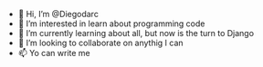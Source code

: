 - 👋 Hi, I’m @Diegodarc
- 👀 I’m interested in learn about programming code
- 🌱 I’m currently learning about all, but now is the turn to Django
- 💞️ I’m looking to collaborate on anythig I can
- 📫 Yo can write me 

<!---
Diegodarc/Diegodarc is a ✨ special ✨ repository because its `README.md` (this file) appears on your GitHub profile.
You can click the Preview link to take a look at your changes.
--->
